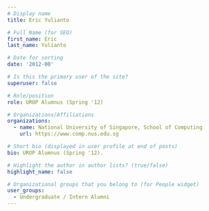 ```yaml
---
# Display name
title: Eric Yulianto

# Full Name (for SEO) 
first_name: Eric
last_name: Yulianto

# Date for sorting
date: '2012-00'

# Is this the primary user of the site?
superuser: false

# Role/position
role: UROP Alumnus (Spring '12)

# Organizations/Affiliations
organizations:
  - name: National University of Singapore, School of Computing
    url: https://www.comp.nus.edu.sg

# Short bio (displayed in user profile at end of posts)
bio: UROP Alumnus (Spring '12). 

# Highlight the author in author lists? (true/false)
highlight_name: false

# Organizational groups that you belong to (for People widget)
user_groups:
  - Undergraduate / Intern Alumni
---
```

